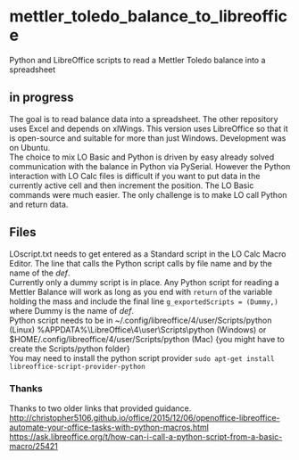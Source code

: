 # mettler_toledo_balance_to_libreoffice
Python and LibreOffice scripts to read a Mettler Toledo balance into a spreadsheet

## in progress
The goal is to read balance data into a spreadsheet.  The other repository uses Excel and depends on xlWings.  This version uses LibreOffice so that it is open-source and suitable for more than just Windows.  Development was on Ubuntu.  
The choice to mix LO Basic and Python is driven by easy already solved communication with the balance in Python via PySerial.  However the Python interaction with LO Calc files is difficult if you want to put data in the currently active cell and then increment the position.  The LO Basic commands were much easier.  The only challenge is to make LO call Python and return data.  
## Files
LOscript.txt needs to get entered as a Standard script in the LO Calc Macro Editor.  The line that calls the Python script calls by file name and by the name of the *def*.  
Currently only a dummy script is in place.  Any Python script for reading a Mettler Balance will work as long as you end with `return` of the variable holding the mass and include the final line `g_exportedScripts = (Dummy,)`  where Dummy is the name of *def*.  
Python script needs to be in ~/.config/libreoffice/4/user/Scripts/python (Linux) %APPDATA%\LibreOffice\4\user\Scripts\python (Windows) or $HOME/.config/libreoffice/4/user/Scripts/python (Mac)  {you might have to create the Scripts/python folder}  
You may need to install the python script provider  `sudo apt-get install libreoffice-script-provider-python`  
### Thanks  
Thanks to two older links that provided guidance.  
http://christopher5106.github.io/office/2015/12/06/openoffice-libreoffice-automate-your-office-tasks-with-python-macros.html  
https://ask.libreoffice.org/t/how-can-i-call-a-python-script-from-a-basic-macro/25421  

